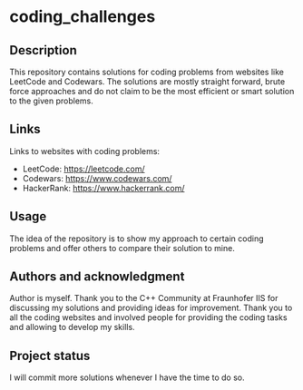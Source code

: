# coding_challenges

## Description
This repository contains solutions for coding problems from websites like LeetCode and Codewars. The solutions are mostly straight forward, brute force approaches and do not claim to be the most efficient or smart solution to the given problems.

## Links
Links to websites with coding problems:
- LeetCode: https://leetcode.com/
- Codewars: https://www.codewars.com/
- HackerRank: https://www.hackerrank.com/

## Usage
The idea of the repository is to show my approach to certain coding problems and offer others to compare their solution to mine.

## Authors and acknowledgment
Author is myself. Thank you to the C++ Community at Fraunhofer IIS for discussing my solutions and providing ideas for improvement. Thank you to all the coding websites and involved people for providing the coding tasks and allowing to develop my skills.

## Project status
I will commit more solutions whenever I have the time to do so.
